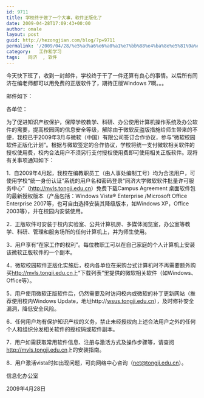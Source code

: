 ```yaml
---
id: 9711
title: 学校终于做了一个大事，软件正版化了
date: 2009-04-28T17:09:43+00:00
author: omale
layout: post
guid: http://hezongjian.com/blog/?p=9711
permalink: '/2009/04/28/%e5%ad%a6%e6%a0%a1%e7%bb%88%e4%ba%8e%e5%81%9a%e4%ba%86%e4%b8%80%e4%b8%aa%e5%a4%a7%e4%ba%8b%ef%bc%8c%e8%bd%af%e4%bb%b6%e6%ad%a3%e7%89%88%e5%8c%96%e4%ba%86/'
category:   工作和学习  
tags:   同济  , 软件
---
```

今天快下班了，收到一封邮件，学校终于干了一件还算有良心的事情。以后所有同济在编老师都可以用免费的正版软件了，期待正版Windows 7啊。。。

邮件如下：

各单位：

为了促进知识产权保护，保障学校教学、科研、办公使用计算机操作系统及办公软件的需要，提高校园网的信息安全等级，解除由于微软反盗版措施给师生带来的不便，我校已于2009年3月与微软（中国）有限公司签订合作协议，参与“微软校园软件正版化计划”。根据与微软签定的合作协议，学校将统一支付微软相关软件的授权使用费，校内合法用户不须另行支付授权使用费即可使用相关正版软件。现将有关事项通知如下：

1．自2009年4月起，我校在编教职员工（由人事处编制工号）均为合法用户，可使用学校“统一身份认证”系统的用户名和密码登录“同济大学微软软件批量许可服务中心”（<http://mvls.tongji.edu.cn>）免费下载Campus Agreement 桌面软件包的最新授权版本（产品包括：Windows Vista® Enterprise /Microsoft Office Enterprise 2007等，也可自由选择安装其降级版本，如Windows XP，Office 2003等），并在校园内安装使用。

2．正版软件可安装于校内实验室、公共计算机房、多媒体阅览室，办公室等教学、科研、管理和服务场所的任何计算机上，并为师生使用。

3．用户享有“在家工作的权利”。每位教职工可以在自己家庭的个人计算机上安装该微软正版软件的一个副本。

4．微软校园软件正版化实施后，校内各单位在采购台式计算机时不再需要额外购买<http://mvls.tongji.edu.cn>上“下载列表”里提供的微软相关软件（如Windows、Office等）。

5．用户使用微软正版软件后，仍然需要及时访问校内或微软的补丁更新网站（推荐使用校内Windows Update，地址http://[wsus.tongji.edu.cn](http://wsus.tongji.edu.cn)），及时修补安全漏洞，降低安全风险。

6．任何用户均有保护知识产权的义务，禁止未经授权向上述合法用户之外的任何个人和组织分发相关软件的授权码或软件副本。

7．用户如需获取常用软件信息、注册与激活方式及操作步骤等，请查阅<http://mvls.tongji.edu.cn>上的安装指南。

8．用户激活vista时如出现问题，可向网络中心咨询（<net@tongji.edu.cn>）。

信息化办公室

2009年4月28日